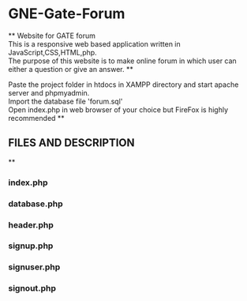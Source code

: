 # GNE-Gate-Forum
**
Website for GATE forum\
This is a responsive web based application written in JavaScript,CSS,HTML,php.\
The purpose of this website is to make online forum in which user can either a question or give an answer.
**

Paste the project folder in htdocs in XAMPP directory and start apache server and phpmyadmin.\
Import the database file 'forum.sql'\
Open index.php in web browser of your choice but FireFox is highly recommended
**

## FILES AND DESCRIPTION
**
### index.php     
### database.php
### header.php
### signup.php
### signuser.php
### signout.php
